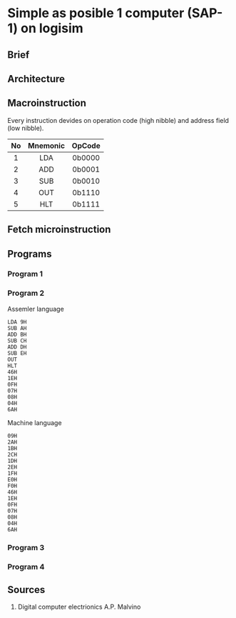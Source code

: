 # Simple as posible 1 computer (SAP-1) on logisim

## Brief

## Architecture

## Macroinstruction

Every instruction devides on operation code (high nibble) and address field (low nibble).


No | Mnemonic | OpCode
:---:|:---------------:|:-------------:
 1   | LDA          | 0b0000 
 2   | ADD            | 0b0001
 3   | SUB           | 0b0010
 4   | OUT           | 0b1110
 5   | HLT            | 0b1111


## Fetch microinstruction

## Programs

### Program 1

### Program 2

Assemler language  

```{asm}
LDA 9H
SUB AH
ADD BH
SUB CH
ADD DH
SUB EH
OUT
HLT
46H
1EH
0FH
07H
08H
04H
6AH
```

Machine language

```{}
09H
2AH
1BH
2CH
1DH
2EH
1FH
E0H
F0H
46H
1EH
0FH
07H
08H
04H
6AH
```

### Program 3

### Program 4


## Sources

1. Digital computer electrionics A.P. Malvino